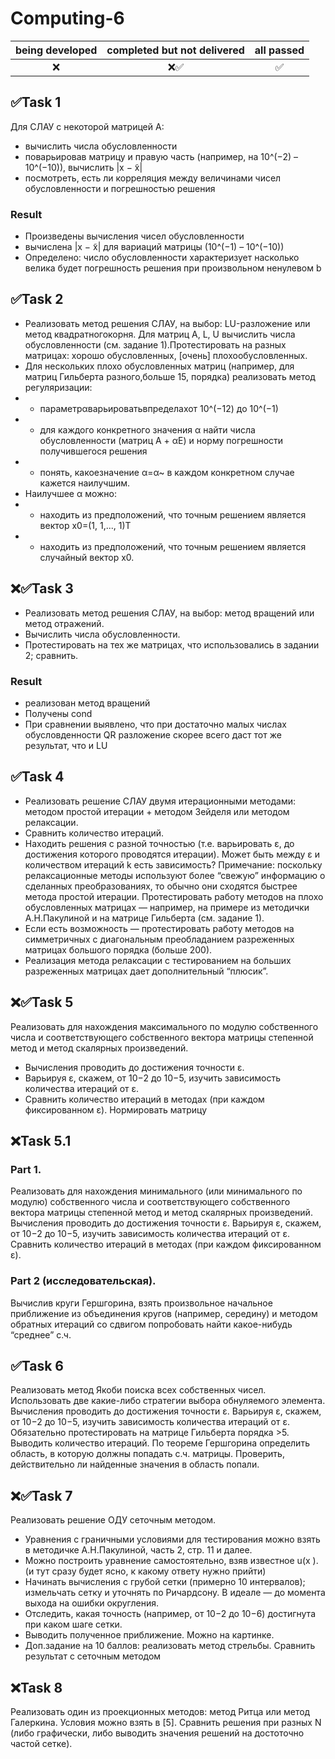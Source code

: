 # Computing-6
being developed   | completed but not delivered   | all passed
:------: | :------:| :------:
❌      | ❌✅     | ✅
## ✅Task 1 
Для СЛАУ с некоторой матрицей A:
- вычислить числа обусловленности
- поварьировав матрицу и правую часть (например, на 10^(−2) – 10^(−10)), вычислить |x − ̃x|
- посмотреть, есть ли корреляция между величинами чисел обусловленности и погрешностью решения

### Result
- Произведены вычисления чисел обусловленности
- вычислена |x − ̃x| для вариаций матрицы (10^(−1) – 10^(−10))
- Определено: число обусловленности характеризует насколько велика будет погрешность решения при произвольном ненулевом b

## ✅Task 2
 - Реализовать метод решения СЛАУ, на выбор: LU-разложение или метод квадратногокорня. Для матриц A, L, U вычислить числа обусловленности (см. задание 1).Протестировать на разных матрицах: хорошо обусловленных, [очень] плохообусловленных.
 - Для нескольких плохо обусловленных матриц (например, для матриц Гильберта разного,больше 15, порядка) реализовать метод регуляризации:
 - - параметрαварьироватьвпределахот 10^(−12) до 10^(−1)
 - - для каждого конкретного значения α найти числа обусловленности (матриц A + αE) и норму погрешности получившегося решения
 - - понять, какоезначение α=α~ в каждом конкретном случае кажется наилучшим.
 - Наилучшее α можно:
 - - находить из предположений, что точным решением является вектор x0=(1, 1,..., 1)T
 - - находить из предположений, что точным решением является случайный вектор x0.
## ❌✅Task 3
- Реализовать метод решения СЛАУ, на выбор: метод вращений или метод отражений.
- Вычислить числа обусловленности.
- Протестировать на тех же матрицах, что использовались в задании 2; сравнить.
### Result
- реализован метод вращений
- Получены cond
- При сравнении выявлено, что при достаточно малых числах обусловденности QR разложение скорее всего даст тот же результат, что и LU
## ✅Task 4
- Реализовать решение СЛАУ двумя итерационными методами:
методом простой итерации + методом Зейделя или методом релаксации.
- Сравнить количество итераций.
- Находить решения с разной точностью (т.е. варьировать ε, до достижения которого
проводятся итерации). Может быть между ε и количеством итераций k есть зависимость?
Примечание: поскольку релаксационные методы используют более “свежую” информацию о сделанных
преобразованиях, то обычно они сходятся быстрее метода простой итерации.
Протестировать работу методов на плохо обусловленных матрицах — например, на
примере из методички А.Н.Пакулиной и на матрице Гильберта (см. задание 1).
- Если есть возможность — протестировать работу методов на симметричных с диагональным преобладанием
разреженных матрицах большого порядка (больше 200).
- Реализация метода релаксации с тестированием на больших разреженных матрицах дает дополнительный “плюсик”.
## ❌✅Task 5
Реализовать для нахождения максимального по модулю собственного числа и
соответствующего собственного вектора матрицы степенной метод и метод скалярных
произведений.
- Вычисления проводить до достижения точности ε.
- Варьируя ε, скажем, от 10−2 до 10−5, изучить зависимость количества итераций от ε.
- Сравнить количество итераций в методах (при каждом фиксированном ε).
Нормировать матрицу
## ❌Task 5.1
### Part 1. 
Реализовать для нахождения минимального (или минимального по модулю)
собственного числа и соответствующего собственного вектора матрицы степенной метод
и метод скалярных произведений.
Вычисления проводить до достижения точности ε.
Варьируя ε, скажем, от 10−2 до 10−5, изучить зависимость количества итераций от ε.
Сравнить количество итераций в методах (при каждом фиксированном ε).
### Part 2 (исследовательская).
Вычислив круги Гершгорина, взять произвольное начальное
приближение из объединения кругов (например, середину) и методом обратных итераций
со сдвигом попробовать найти какое-нибудь “среднее” с.ч.
## ✅Task 6
Реализовать метод Якоби поиска всех собственных чисел. Использовать две какие-либо
стратегии выбора обнуляемого элемента.
Вычисления проводить до достижения точности ε.
Варьируя ε, скажем, от 10−2 до 10−5, изучить зависимость количества итераций от ε.
Обязательно протестировать на матрице Гильберта порядка >5.
Выводить количество итераций.
По теореме Гершгорина определить область, в которую должны попадать с.ч.
матрицы. Проверить, действительно ли найденные значения в область попали.
## ❌✅Task 7
Реализовать решение ОДУ сеточным методом.
- Уравнения с граничными условиями для тестирования можно взять в методичке
А.Н.Пакулиной, часть 2, стр. 11 и далее.
- Можно построить уравнение самостоятельно, взяв известное u(x ). (и тут сразу будет
ясно, к какому ответу нужно прийти)
- Начинать вычисления с грубой сетки (примерно 10 интервалов); измельчать сетку и
уточнять по Ричардсону. В идеале — до момента выхода на ошибки округления.
- Отследить, какая точность (например, от 10−2 до 10−6) достигнута при каком шаге
сетки.
- Выводить полученное приближение. Можно на картинке.
- Доп.задание на 10 баллов: реализовать метод стрельбы. Сравнить результат с сеточным
методом
## ❌Task 8
Реализовать один из проекционных методов: метод Ритца или метод Галеркина.
Условия можно взять в [5].
Сравнить решения при разных N (либо графически, либо выводить значения решений на
достоточно частой сетке).

